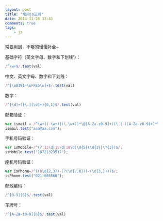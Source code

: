 ```yaml
---
layout: post
title: "常用js正则"
date: 2014-11-28 13:43
comments: true
tags:
	- js
---
```


常要用到，不够的慢慢补全~

基础字符（英文字母、数字和下划线’）：

```javascript
/^\w+$/.test(val)
```



中文、英文字母、数字和下划线：

```javascript
/^[\u0391-\uFFE5\w]+$/.test(val)
```



数字：

```javascript
/^[\d]+([\.][\d]+){0,1}$/.test(val)
```



邮箱验证：

```javascript
var ismail = /^\w+((-\w+)|(\.\w+))*\@[A-Za-z0-9]+((\.|-)[A-Za-z0-9]+)*\.[A-Za-z0-9]+$/;
ismail.test("aaa@aa.com");
```



手机号码验证：

```javascript
var isMobile=/^(?:13\d|15\d|18\d)\d{5}(\d{3}|\*{3})$/;
isMobile.test("18721323517");
```



座机号码验证：

```javascript
var isPhone=/^((0\d{2,3})-)?(\d{7,8})(-(\d{3,}))?$/;
isPhone.test("021-666666");
```



邮政编码：

```javascript
/^[0-9]{6}$/.test(val)
```



车牌号：

```javascript
/^[A-Za-z0-9]{6}$/.test(val)
```

